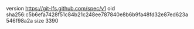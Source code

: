 version https://git-lfs.github.com/spec/v1
oid sha256:c5b6efa7428f51c84b21c248ee787840e8b6b9fa48fd32e87ed623a546f98a2a
size 3390
